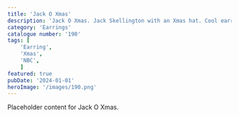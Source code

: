 ```yaml
---
title: 'Jack O Xmas'
description: 'Jack O Xmas. Jack Skellington with an Xmas hat. Cool earrings. Great item for any movie fan'
category: 'Earrings'
catalogue number: '190'
tags: [
    'Earring', 
    'Xmas',
    'NBC', 
    ]
featured: true
pubDate: '2024-01-01'
heroImage: '/images/190.png'
---
```


Placeholder content for Jack O Xmas.